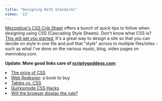 ```yaml
---
title: "Designing With Standards"
views: '13'
---
```

<p><a href="http://www.mezzoblue.com/css/cribsheet/">Mezzoblue's CSS Crib Sheet</a> offers a bunch of quick tips to follow when designing using CSS (Cascading Style Sheets).  Don't know what CSS is?  <a href="http://www.w3.org/Style/CSS/">This will get you started.</a>  It's a great way to design a site so that you can decide on style in one file and pull that "style" across to multiple files/sites - such as what I've done on the various music, blog, video pages on mennoboy.com.</p>
<p><strong>Update:  More good links care of <a href="http://www.scriptygoddess.com/archives/004975.php">scriptygoddess.com</a></strong>:</p>
<li><a href="http://www.9rules.com/whitespace/our_thoughts/the_price_of_css.php">The price of CSS</a></li>
<li><a href="http://www.web-redesign.com/">Web Redesign</a>: a book to buy
<li><a href="http://www.davespicks.com/essays/notables.html">Tables vs. CSS</a></li>
<li><a href="http://www.quirksmode.org/css/csshacks.html">Quirksmode CSS Hacks</a></li>
<li><a href="http://centricle.com/ref/css/filters/?whitebg">Will the browser display the rule?</a></li>

